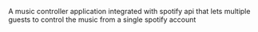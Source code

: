 A music controller application integrated with spotify api that lets multiple guests to control the music from a single spotify account
